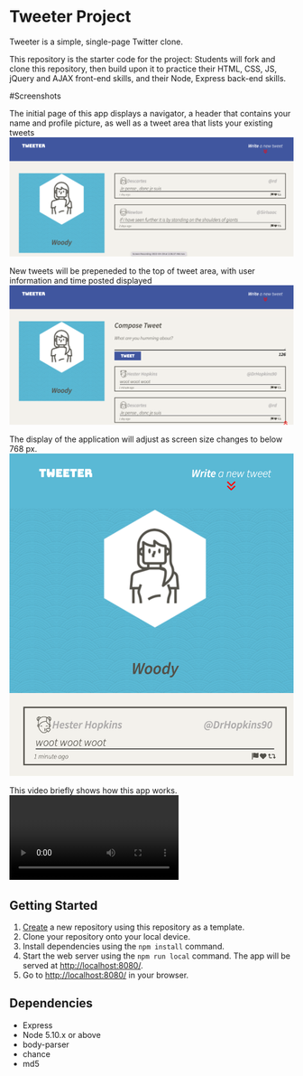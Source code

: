 # Tweeter Project

Tweeter is a simple, single-page Twitter clone.

This repository is the starter code for the project: Students will fork and clone this repository, then build upon it to practice their HTML, CSS, JS, jQuery and AJAX front-end skills, and their Node, Express back-end skills.

#Screenshots

The initial page of this app displays a navigator, a header that contains your name and profile picture, as well as a tweet area that lists your existing tweets
!["screenshot"](https://github.com/beijingdi/tweeter/blob/master/doc/Screen%20Shot%202022-04-29%20at%202.30.51%20AM.png)

New tweets will be prepeneded to the top of tweet area, with user information and time posted displayed
!["screenshot"](https://github.com/beijingdi/tweeter/blob/master/doc/Screen%20Shot%202022-04-29%20at%202.31.29%20AM.png)


The display of the application will adjust as screen size changes to below 768 px.
!["screenshot"](https://github.com/beijingdi/tweeter/blob/master/doc/Screen%20Shot%202022-04-29%20at%202.32.10%20AM.png)


This video briefly shows how this app works. 
!["Vidoe"](https://github.com/beijingdi/tweeter/blob/master/doc/Screen%20Recording%202022-04-29%20at%202.22.55%20AM.mov)





## Getting Started

1. [Create](https://docs.github.com/en/repositories/creating-and-managing-repositories/creating-a-repository-from-a-template) a new repository using this repository as a template.
2. Clone your repository onto your local device.
3. Install dependencies using the `npm install` command.
3. Start the web server using the `npm run local` command. The app will be served at <http://localhost:8080/>.
4. Go to <http://localhost:8080/> in your browser.

## Dependencies

- Express
- Node 5.10.x or above
- body-parser
- chance
- md5
